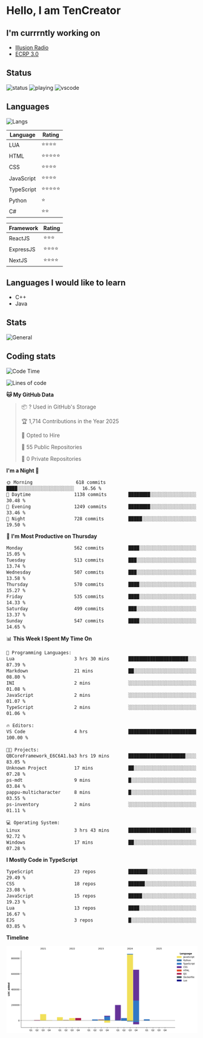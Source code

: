 # Hello, I am TenCreator

## I'm currrntly working on
- [Illusion Radio](https://illusionradio.co.uk/)
- [ECRP 3.0](http://github.com/Emerald-Coast-Roleplay/)

## Status
![status](https://api.statusbadges.me/badge/status/518334475038359555?simple=true&style=for-the-badge)
![playing](https://api.statusbadges.me/badge/playing/518334475038359555?style=for-the-badge)
![vscode](https://api.statusbadges.me/badge/vscode/518334475038359555?style=for-the-badge)

## Languages
![Langs](https://github-readme-stats.vercel.app/api/top-langs/?username=tencreator&layout=compact&theme=radical)


|Language|Rating|
|--------|------|
|LUA|⭐️⭐️⭐️⭐️|
|HTML|⭐️⭐️⭐️⭐️⭐️|
|CSS|⭐️⭐️⭐️⭐️|
|JavaScript|⭐️⭐️⭐️⭐️|
|TypeScript|⭐️⭐️⭐️⭐️⭐️|
|Python|⭐️|
|C#|⭐️⭐️ |

|Framework|Rating|
|--------|------|
|ReactJS|⭐️⭐️⭐|
|ExpressJS|⭐️⭐️⭐️⭐️|
|NextJS|⭐️⭐️⭐⭐️|

## Languages I would like to learn
- C++
- Java

## Stats
![General](https://github-readme-stats.vercel.app/api?username=tencreator&show_icons=true&theme=radical)

## Coding stats

<!--START_SECTION:waka-->
![Code Time](http://img.shields.io/badge/Code%20Time-512%20hrs%2023%20mins-blue)

![Lines of code](https://img.shields.io/badge/From%20Hello%20World%20I%27ve%20Written-2.0%20million%20lines%20of%20code-blue)

**🐱 My GitHub Data** 

> 📦 ? Used in GitHub's Storage 
 > 
> 🏆 1,714 Contributions in the Year 2025
 > 
> 💼 Opted to Hire
 > 
> 📜 55 Public Repositories 
 > 
> 🔑 0 Private Repositories 
 > 
**I'm a Night 🦉** 

```text
🌞 Morning                618 commits         ████░░░░░░░░░░░░░░░░░░░░░   16.56 % 
🌆 Daytime                1138 commits        ████████░░░░░░░░░░░░░░░░░   30.48 % 
🌃 Evening                1249 commits        ████████░░░░░░░░░░░░░░░░░   33.46 % 
🌙 Night                  728 commits         █████░░░░░░░░░░░░░░░░░░░░   19.50 % 
```
📅 **I'm Most Productive on Thursday** 

```text
Monday                   562 commits         ████░░░░░░░░░░░░░░░░░░░░░   15.05 % 
Tuesday                  513 commits         ███░░░░░░░░░░░░░░░░░░░░░░   13.74 % 
Wednesday                507 commits         ███░░░░░░░░░░░░░░░░░░░░░░   13.58 % 
Thursday                 570 commits         ████░░░░░░░░░░░░░░░░░░░░░   15.27 % 
Friday                   535 commits         ████░░░░░░░░░░░░░░░░░░░░░   14.33 % 
Saturday                 499 commits         ███░░░░░░░░░░░░░░░░░░░░░░   13.37 % 
Sunday                   547 commits         ████░░░░░░░░░░░░░░░░░░░░░   14.65 % 
```


📊 **This Week I Spent My Time On** 

```text
💬 Programming Languages: 
Lua                      3 hrs 30 mins       ██████████████████████░░░   87.39 % 
Markdown                 21 mins             ██░░░░░░░░░░░░░░░░░░░░░░░   08.80 % 
INI                      2 mins              ░░░░░░░░░░░░░░░░░░░░░░░░░   01.08 % 
JavaScript               2 mins              ░░░░░░░░░░░░░░░░░░░░░░░░░   01.07 % 
TypeScript               2 mins              ░░░░░░░░░░░░░░░░░░░░░░░░░   01.06 % 

🔥 Editors: 
VS Code                  4 hrs               █████████████████████████   100.00 % 

🐱‍💻 Projects: 
QBCoreFramework_E6C6A1.ba3 hrs 19 mins       █████████████████████░░░░   83.05 % 
Unknown Project          17 mins             ██░░░░░░░░░░░░░░░░░░░░░░░   07.28 % 
ps-mdt                   9 mins              █░░░░░░░░░░░░░░░░░░░░░░░░   03.84 % 
pappu-multicharacter     8 mins              █░░░░░░░░░░░░░░░░░░░░░░░░   03.55 % 
ps-inventory             2 mins              ░░░░░░░░░░░░░░░░░░░░░░░░░   01.11 % 

💻 Operating System: 
Linux                    3 hrs 43 mins       ███████████████████████░░   92.72 % 
Windows                  17 mins             ██░░░░░░░░░░░░░░░░░░░░░░░   07.28 % 
```

**I Mostly Code in TypeScript** 

```text
TypeScript               23 repos            ███████░░░░░░░░░░░░░░░░░░   29.49 % 
CSS                      18 repos            ██████░░░░░░░░░░░░░░░░░░░   23.08 % 
JavaScript               15 repos            █████░░░░░░░░░░░░░░░░░░░░   19.23 % 
Lua                      13 repos            ████░░░░░░░░░░░░░░░░░░░░░   16.67 % 
EJS                      3 repos             █░░░░░░░░░░░░░░░░░░░░░░░░   03.85 % 
```



**Timeline**

![Lines of Code chart](https://raw.githubusercontent.com/tencreator/tencreator/main/assets/bar_graph.png)


<!--END_SECTION:waka-->
